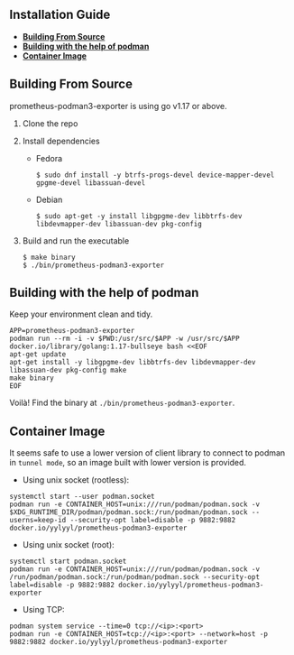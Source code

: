 ## Installation Guide

- [**Building From Source**](#building-from-source)
- [**Building with the help of podman**](#building-with-the-help-of-podman)
- [**Container Image**](#container-image)

## Building From Source

prometheus-podman3-exporter is using go v1.17 or above.

1. Clone the repo
2. Install dependencies
    * Fedora

        ```shell
        $ sudo dnf install -y btrfs-progs-devel device-mapper-devel gpgme-devel libassuan-devel
        ```

    * Debian

        ```shell
        $ sudo apt-get -y install libgpgme-dev libbtrfs-dev libdevmapper-dev libassuan-dev pkg-config
        ```

2. Build and run the executable

    ```shell
    $ make binary
    $ ./bin/prometheus-podman3-exporter
    ```

## Building with the help of podman

Keep your environment clean and tidy.

```shell
APP=prometheus-podman3-exporter
podman run --rm -i -v $PWD:/usr/src/$APP -w /usr/src/$APP docker.io/library/golang:1.17-bullseye bash <<EOF
apt-get update
apt-get install -y libgpgme-dev libbtrfs-dev libdevmapper-dev libassuan-dev pkg-config make
make binary
EOF
```
Voilà! Find the binary at ``./bin/prometheus-podman3-exporter``.

## Container Image

It seems safe to use a lower version of client library to connect to podman in `tunnel mode`, so an image built with lower version is provided.

* Using unix socket (rootless):

 ```shell
systemctl start --user podman.socket
podman run -e CONTAINER_HOST=unix:///run/podman/podman.sock -v $XDG_RUNTIME_DIR/podman/podman.sock:/run/podman/podman.sock --userns=keep-id --security-opt label=disable -p 9882:9882 docker.io/yylyyl/prometheus-podman3-exporter
 ```

* Using unix socket (root):

 ```shell
systemctl start podman.socket
podman run -e CONTAINER_HOST=unix:///run/podman/podman.sock -v /run/podman/podman.sock:/run/podman/podman.sock --security-opt label=disable -p 9882:9882 docker.io/yylyyl/prometheus-podman3-exporter
 ```

* Using TCP:

 ```shell
podman system service --time=0 tcp://<ip>:<port>
podman run -e CONTAINER_HOST=tcp://<ip>:<port> --network=host -p 9882:9882 docker.io/yylyyl/prometheus-podman3-exporter
 ```

